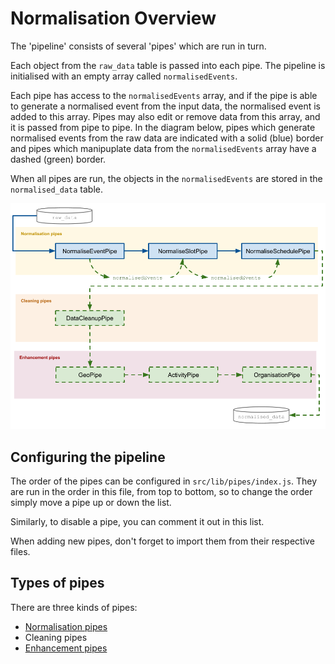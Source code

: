 # Normalisation Overview

The 'pipeline' consists of several 'pipes' which are run in turn.

Each object from the `raw_data` table is passed into each pipe.
The pipeline is initialised with an empty array called `normalisedEvents`.

Each pipe has access to the `normalisedEvents` array, and if the pipe is able to generate a normalised event from the input data, the normalised event is added to this array. Pipes may also edit or remove data from this array, and it is passed from pipe to pipe. In the diagram below, pipes which generate normalised events from the raw data are indicated with a solid (blue) border and pipes which manipuplate data from the `normalisedEvents` array have a dashed (green) border.

When all pipes are run, the objects in the `normalisedEvents` are stored in the `normalised_data` table.

![The pipes in the pipeline and flow of data between them](pipeline.png)

## Configuring the pipeline

The order of the pipes can be configured in `src/lib/pipes/index.js`. They are run in the order in this file, from top to bottom, so to change the order simply move a pipe up or down the list.

Similarly, to disable a pipe, you can comment it out in this list.

When adding new pipes, don't forget to import them from their respective files.

## Types of pipes

There are three kinds of pipes:

* [Normalisation pipes](normalisation-pipes.md)
* Cleaning pipes
* [Enhancement pipes](enhancement-pipes.md)